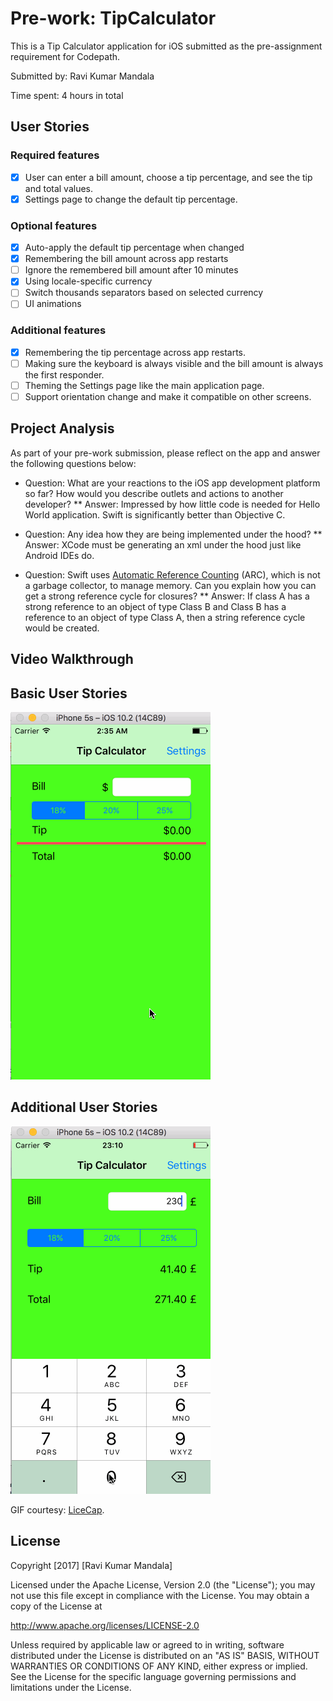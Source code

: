 # Pre-work: TipCalculator

This is a Tip Calculator application for iOS submitted as the pre-assignment requirement for Codepath.

Submitted by: Ravi Kumar Mandala

Time spent: 4 hours in total

## User Stories

### Required features
* [x] User can enter a bill amount, choose a tip percentage, and see the tip and total values.
* [x] Settings page to change the default tip percentage.

### Optional features
* [x] Auto-apply the default tip percentage when changed
* [x] Remembering the bill amount across app restarts
* [ ] Ignore the remembered bill amount after 10 minutes
* [x] Using locale-specific currency
* [ ] Switch thousands separators based on selected currency
* [ ] UI animations

### Additional features
* [x] Remembering the tip percentage across app restarts.
* [ ] Making sure the keyboard is always visible and the bill amount is always the first responder.
* [ ] Theming the Settings page like the main application page.
* [ ] Support orientation change and make it compatible on other screens.

## Project Analysis

As part of your pre-work submission, please reflect on the app and answer the following questions below:

* Question: What are your reactions to the iOS app development platform so far? How would you describe outlets and actions to another developer?
** Answer: Impressed by how little code is needed for Hello World application. Swift is significantly better than Objective C.

* Question: Any idea how they are being implemented under the hood?
** Answer: XCode must be generating an xml under the hood just like Android IDEs do.

* Question: Swift uses [Automatic Reference Counting](https://developer.apple.com/library/content/documentation/Swift/Conceptual/Swift_Programming_Language/AutomaticReferenceCounting.html#//apple_ref/doc/uid/TP40014097-CH20-ID49) (ARC), which is not a garbage collector, to manage memory. Can you explain how you can get a strong reference cycle for closures?
** Answer: If class A has a strong reference to an object of type Class B and Class B has a reference to an object of type Class A, then a string reference cycle would be created. 

## Video Walkthrough

## Basic User Stories
![Video Walkthrough of basic user stories:](tippsie-demo.gif)

## Additional User Stories
![Video Walkthrough of additional user stories:](tippsie-demo-2.gif)

GIF courtesy: [LiceCap](http://www.cockos.com/licecap/).

## License

Copyright [2017] [Ravi Kumar Mandala]

Licensed under the Apache License, Version 2.0 (the "License");
you may not use this file except in compliance with the License.
You may obtain a copy of the License at

http://www.apache.org/licenses/LICENSE-2.0

Unless required by applicable law or agreed to in writing, software
distributed under the License is distributed on an "AS IS" BASIS,
WITHOUT WARRANTIES OR CONDITIONS OF ANY KIND, either express or implied.
See the License for the specific language governing permissions and
limitations under the License.
